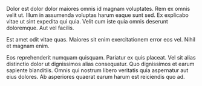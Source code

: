 Dolor est dolor dolor maiores omnis id magnam voluptates. Rem ex omnis velit ut. Illum in assumenda voluptas harum eaque sunt sed. Ex explicabo vitae ut sint expedita qui quia. Velit cum iste quia omnis deserunt doloremque. Aut vel facilis.
 Est amet odit vitae quas. Maiores sit enim exercitationem error eos vel. Nihil et magnam enim.
 Eos reprehenderit numquam quisquam. Pariatur ex quis placeat. Vel sit alias distinctio dolor ut dignissimos alias consequatur. Quo dignissimos et earum sapiente blanditiis. Omnis qui nostrum libero veritatis quia aspernatur aut eius dolores. Ab asperiores quaerat earum harum est reiciendis quo ad.